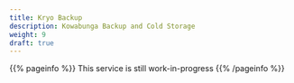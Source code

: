 ```yaml
---
title: Kryo Backup
description: Kowabunga Backup and Cold Storage
weight: 9
draft: true
---
```


{{% pageinfo %}}
This service is still work-in-progress
{{% /pageinfo %}}
